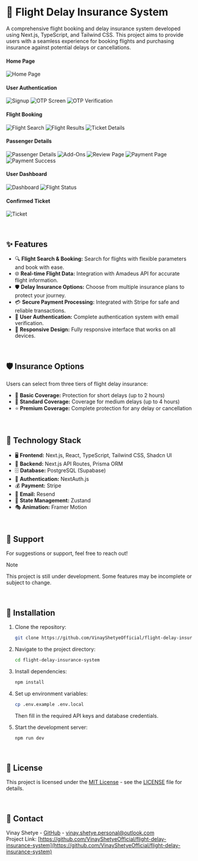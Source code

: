 # 🛫 Flight Delay Insurance System 
<!-- [[Live Preview](https://flight-delay-insurance.vercel.app/)] -->

A comprehensive flight booking and delay insurance system developed using Next.js, TypeScript, and Tailwind CSS. This project aims to provide users with a seamless experience for booking flights and purchasing insurance against potential delays or cancellations.

#### Home Page

![Home Page](screenshots/1.%20Home.png)

#### User Authentication

![Signup](screenshots/2.%20Signup.png)
![OTP Screen](screenshots/3.%20OTP%20Screen.png)
![OTP Verification](screenshots/4.%20OPT%20Verification.png)

#### Flight Booking

![Flight Search](screenshots/5.%20Source%20%26%20Destination%20Suggestions.png)
![Flight Results](screenshots/6.%20Flight%20Search%20Results.png)
![Ticket Details](screenshots/7.%20Ticket%20Details.png)

#### Passenger Details

![Passenger Details](screenshots/8.%20Passenger%20Details.png)
![Add-Ons](screenshots/9.%20Add-Ons.png)
![Review Page](screenshots/10.%20Review%20Page.png)
![Payment Page](screenshots/11.%20Payment%20Page.png)
![Payment Success](screenshots/12.%20Payment%20Succesfull.png)

#### User Dashboard

![Dashboard](screenshots/13.%20Dashboard.png)
![Flight Status](screenshots/14.%20Flight%20Status%20Check.png)

#### Confirmed Ticket

![Ticket](screenshots/15.%20Ticket.png)

<br>
 
## ✨ Features       
- 🔍 **Flight Search & Booking:** Search for flights with flexible parameters and book with ease.
- 🌐 **Real-time Flight Data:** Integration with Amadeus API for accurate flight information.
- 🛡️ **Delay Insurance Options:** Choose from multiple insurance plans to protect your journey.
- 💳 **Secure Payment Processing:** Integrated with Stripe for safe and reliable transactions.
- 🔐 **User Authentication:** Complete authentication system with email verification.
- 📱 **Responsive Design:** Fully responsive interface that works on all devices.

<br>
  
## 🛡️ Insurance Options
Users can select from three tiers of flight delay insurance:
- 🔹 **Basic Coverage:** Protection for short delays (up to 2 hours)
- 🔸 **Standard Coverage:** Coverage for medium delays (up to 4 hours)
- ⭐ **Premium Coverage:** Complete protection for any delay or cancellation

<br>

## 🚀 Technology Stack

- 🖥️ **Frontend:** Next.js, React, TypeScript, Tailwind CSS, Shadcn UI
- 🔧 **Backend:** Next.js API Routes, Prisma ORM
- 🗄️ **Database:** PostgreSQL (Supabase)
- 🔑 **Authentication:** NextAuth.js
- 💰 **Payment:** Stripe
- 📧 **Email:** Resend
- 🔄 **State Management:** Zustand
- 🎭 **Animation:** Framer Motion

<br>

## 🤝 Support

For suggestions or support, feel free to reach out!

> [!NOTE]
> This project is still under development. Some features may be incomplete or subject to change.

<br>

## 🚀 Installation

1. Clone the repository:

   ```bash
   git clone https://github.com/VinayShetyeOfficial/flight-delay-insurance-system.git
   ```

2. Navigate to the project directory:
   ```bash
   cd flight-delay-insurance-system
   ```
3. Install dependencies:

   ```bash
   npm install
   ```

4. Set up environment variables:

   ```bash
   cp .env.example .env.local
   ```

   Then fill in the required API keys and database credentials.

5. Start the development server:
   ```bash
   npm run dev
   ```

<br>

## 📝 License

This project is licensed under the [MIT License](./LICENSE) - see the [LICENSE](./LICENSE) file for details.

<br>

## 📧 Contact

Vinay Shetye - [GitHub](https://github.com/VinayShetyeOfficial) - vinay.shetye.personal@outlook.com <br>
Project Link: [https://github.com/VinayShetyeOfficial/flight-delay-insurance-system](https://github.com/VinayShetyeOfficial/flight-delay-insurance-system)
